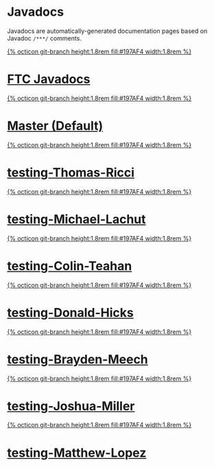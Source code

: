 # Javadocs
Javadocs are automatically-generated documentation pages based on Javadoc `/***/` comments.
<div class="list">
    <a class="btn item" href="https://javadoc.io/doc/org.firstinspires.ftc">
        <div class="item-img">
            {% octicon git-branch height:1.8rem fill:#197AF4 width:1.8rem %}
        </div>
        <h1 class="item-text">FTC Javadocs</h1>
    </a>
    <a class="btn item" href="./javadocs/master/">
        <div class="item-img">
            {% octicon git-branch height:1.8rem fill:#197AF4 width:1.8rem %}
        </div>
        <h1 class="item-text">Master (Default)</h1>
    </a>
    <a class="btn item" href="./javadocs/testing-Thomas-Ricci/">
        <div class="item-img">
            {% octicon git-branch height:1.8rem fill:#197AF4 width:1.8rem %}
        </div>
        <h1 class="item-text">testing-Thomas-Ricci</h1>
    </a>
    <a class="btn item" href="./javadocs/testing-Michael-Lachut/">
        <div class="item-img">
            {% octicon git-branch height:1.8rem fill:#197AF4 width:1.8rem %}
        </div>
        <h1 class="item-text">testing-Michael-Lachut</h1>
    </a>
    <a class="btn item" href="./javadocs/testing-Colin-Teahan/">
        <div class="item-img">
            {% octicon git-branch height:1.8rem fill:#197AF4 width:1.8rem %}
        </div>
        <h1 class="item-text">testing-Colin-Teahan</h1>
    </a>
    <a class="btn item" href="./javadocs/testing-Donald-Hicks/">
        <div class="item-img">
            {% octicon git-branch height:1.8rem fill:#197AF4 width:1.8rem %}
        </div>
    <h1 class="item-text">testing-Donald-Hicks</h1>
    </a>
    <a class="btn item" href="./javadocs/testing-Brayden-Meech/">
        <div class="item-img">
            {% octicon git-branch height:1.8rem fill:#197AF4 width:1.8rem %}
        </div>
    <h1 class="item-text">testing-Brayden-Meech</h1>
    </a>
    <a class="btn item" href="./javadocs/testing-Joshua-Miller/">
        <div class="item-img">
            {% octicon git-branch height:1.8rem fill:#197AF4 width:1.8rem %}
        </div>
    <h1 class="item-text">testing-Joshua-Miller</h1>
    </a>
    <a class="btn item" href="./javadocs/testing-Matthew-Lopez/">
        <div class="item-img">
            {% octicon git-branch height:1.8rem fill:#197AF4 width:1.8rem %}
        </div>
    <h1 class="item-text">testing-Matthew-Lopez</h1>
    </a>
</div>
